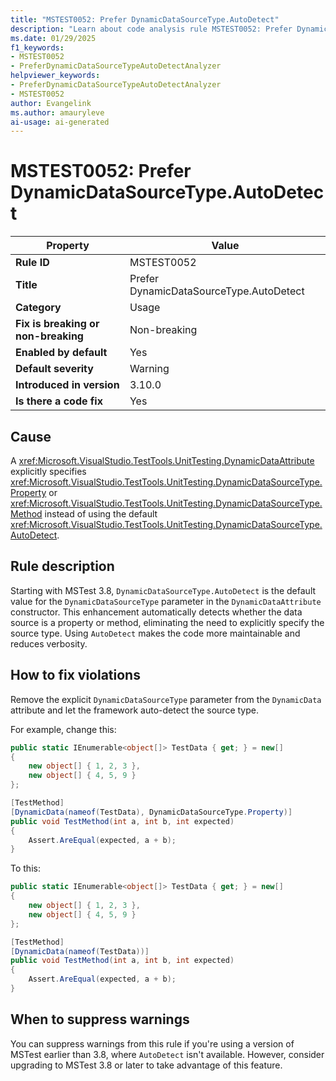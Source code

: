 ```yaml
---
title: "MSTEST0052: Prefer DynamicDataSourceType.AutoDetect"
description: "Learn about code analysis rule MSTEST0052: Prefer DynamicDataSourceType.AutoDetect"
ms.date: 01/29/2025
f1_keywords:
- MSTEST0052
- PreferDynamicDataSourceTypeAutoDetectAnalyzer
helpviewer_keywords:
- PreferDynamicDataSourceTypeAutoDetectAnalyzer
- MSTEST0052
author: Evangelink
ms.author: amauryleve
ai-usage: ai-generated
---
```

# MSTEST0052: Prefer DynamicDataSourceType.AutoDetect

| Property                            | Value                                                                                    |
|-------------------------------------|------------------------------------------------------------------------------------------|
| **Rule ID**                         | MSTEST0052                                                                               |
| **Title**                           | Prefer DynamicDataSourceType.AutoDetect                                                  |
| **Category**                        | Usage                                                                                    |
| **Fix is breaking or non-breaking** | Non-breaking                                                                             |
| **Enabled by default**              | Yes                                                                                      |
| **Default severity**                | Warning                                                                                  |
| **Introduced in version**           | 3.10.0                                                                                   |
| **Is there a code fix**             | Yes                                                                                      |

## Cause

A <xref:Microsoft.VisualStudio.TestTools.UnitTesting.DynamicDataAttribute> explicitly specifies <xref:Microsoft.VisualStudio.TestTools.UnitTesting.DynamicDataSourceType.Property> or <xref:Microsoft.VisualStudio.TestTools.UnitTesting.DynamicDataSourceType.Method> instead of using the default <xref:Microsoft.VisualStudio.TestTools.UnitTesting.DynamicDataSourceType.AutoDetect>.

## Rule description

Starting with MSTest 3.8, `DynamicDataSourceType.AutoDetect` is the default value for the `DynamicDataSourceType` parameter in the `DynamicDataAttribute` constructor. This enhancement automatically detects whether the data source is a property or method, eliminating the need to explicitly specify the source type. Using `AutoDetect` makes the code more maintainable and reduces verbosity.

## How to fix violations

Remove the explicit `DynamicDataSourceType` parameter from the `DynamicData` attribute and let the framework auto-detect the source type.

For example, change this:

```csharp
public static IEnumerable<object[]> TestData { get; } = new[]
{
    new object[] { 1, 2, 3 },
    new object[] { 4, 5, 9 }
};

[TestMethod]
[DynamicData(nameof(TestData), DynamicDataSourceType.Property)]
public void TestMethod(int a, int b, int expected)
{
    Assert.AreEqual(expected, a + b);
}
```

To this:

```csharp
public static IEnumerable<object[]> TestData { get; } = new[]
{
    new object[] { 1, 2, 3 },
    new object[] { 4, 5, 9 }
};

[TestMethod]
[DynamicData(nameof(TestData))]
public void TestMethod(int a, int b, int expected)
{
    Assert.AreEqual(expected, a + b);
}
```

## When to suppress warnings

You can suppress warnings from this rule if you're using a version of MSTest earlier than 3.8, where `AutoDetect` isn't available. However, consider upgrading to MSTest 3.8 or later to take advantage of this feature.
